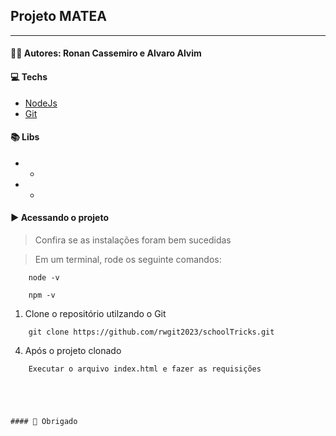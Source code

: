 ## Projeto MATEA

---

#### 👨‍💻 Autores: Ronan Cassemiro e Alvaro Alvim

#### 💻 Techs

* [NodeJs](https://nodejs.org/en/)
* [Git](https://git-scm.com/)


#### 📚 Libs

* -
* -


#### ▶	 Acessando o projeto

> Confira se as instalações foram bem sucedidas

> Em um terminal, rode os seguinte comandos:

``` 
	node -v
	
	npm -v 
```

1. Clone o repositório utilzando o Git

```
	git clone https://github.com/rwgit2023/schoolTricks.git
```

4. Após o projeto clonado

```
	Executar o arquivo index.html e fazer as requisições
```


```




#### 🙏 Obrigado
